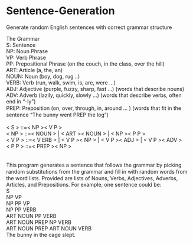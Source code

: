 # Sentence-Generation
Generate random English sentences with correct grammar structure

The Grammar <br />
S: Sentence <br />
NP: Noun Phrase <br />
VP: Verb Phrase <br />
PP: Prepositional Phrase (on the couch, in the class, over the hill) <br />
ART: Article (a, the, an) <br />
NOUN: Noun (boy, dog, rug ..) <br />
VERB: Verb (run, walk, swim, is, are, were ...) <br />
ADJ: Adjective (purple, fuzzy, sharp, fast ...) (words that describe nouns) <br />
ADV: Adverb (lazily, quickly, slowly ...) (words that describe verbs, often end in “-ly”) <br />
PREP: Preposition (on, over, through, in, around ... ) (words that ﬁt in the sentence “The bunny went PREP the log”) <br />
<br />
< S > ::=< NP >< V P > <br />
< NP > ::=< NOUN > | < ART >< NOUN > | < NP >< P P > <br />
< V P > ::=< V ERB > | < V P >< NP > | < V P >< ADJ > | < V P >< ADV > <br />
< P P > ::=< PREP >< NP > <br /> <br />
<br />
This program generates a sentence that follows the grammar by picking random substitutions from the grammar and ﬁll in with random words from the word lists. Provided are lists of Nouns, Verbs, Adjectives, Adverbs, Articles, and Prepositions. For example, one sentence could be: <br />
S <br />
NP VP <br />
NP PP VP <br />
NP PP VERB <br />
ART NOUN PP VERB <br />
ART NOUN PREP NP VERB <br />
ART NOUN PREP ART NOUN VERB <br />
The bunny in the cage slept.
